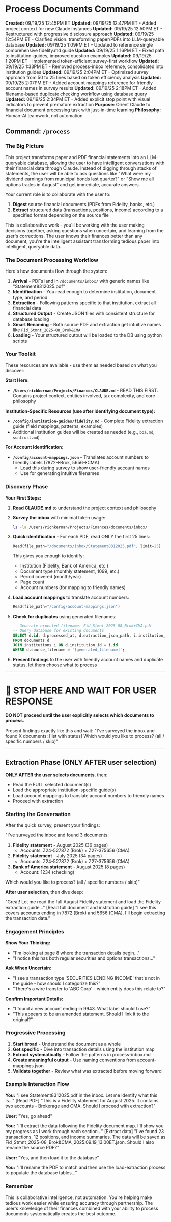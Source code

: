 # Process Documents Command

**Created:** 09/19/25 12:45PM ET
**Updated:** 09/19/25 12:47PM ET - Added project context for new Claude instances
**Updated:** 09/19/25 12:50PM ET - Restructured with progressive disclosure approach
**Updated:** 09/19/25 12:54PM ET - Clarified vision: transforming paper/PDFs into LLM-queryable database
**Updated:** 09/19/25 1:09PM ET - Updated to reference single comprehensive fidelity.md guide
**Updated:** 09/19/25 1:16PM ET - Fixed path to institution-guides, improved question examples
**Updated:** 09/19/25 1:20PM ET - Implemented token-efficient survey-first workflow
**Updated:** 09/19/25 1:33PM ET - Removed process-inbox reference, consolidated into institution guides
**Updated:** 09/19/25 2:04PM ET - Optimized survey approach from 50 to 25 lines based on token efficiency analysis
**Updated:** 09/19/25 2:07PM ET - Added account mappings reference for friendly account names in survey results
**Updated:** 09/19/25 2:18PM ET - Added filename-based duplicate checking workflow using database query
**Updated:** 09/19/25 2:34PM ET - Added explicit stop point with visual indicators to prevent premature extraction
**Purpose:** Orient Claude to financial document processing task with just-in-time learning
**Philosophy:** Human-AI teamwork, not automation

## Command: `/process`

### The Big Picture

This project transforms paper and PDF financial statements into an LLM-queryable database, allowing the user to have intelligent conversations with their financial data through Claude. Instead of digging through stacks of statements, the user will be able to ask questions like "What were my dividend earnings from municipal bonds last quarter?" or "Show me all options trades in August" and get immediate, accurate answers.

Your current role is to collaborate with the user to:
1. **Digest** source financial documents (PDFs from Fidelity, banks, etc.)
2. **Extract** structured data (transactions, positions, income) according to a specified format depending on the source file

This is collaborative work - you'll be working with the user making decisions together, asking questions when uncertain, and learning from the user's corrections. The user knows their finances better than any document; you're the intelligent assistant transforming tedious paper into intelligent, queryable data.

### The Document Processing Workflow

Here's how documents flow through the system:

1. **Arrival** - PDFs land in `/documents/inbox/` with generic names like "Statement8312025.pdf"
2. **Identification** - You read enough to determine institution, document type, and period
3. **Extraction** - Following patterns specific to that institution, extract all financial data
4. **Structured Output** - Create JSON files with consistent structure for database loading
5. **Smart Renaming** - Both source PDF and extraction get intuitive names like `Fid_Stmnt_2025-08_Brok&CMA`
6. **Loading** - Your structured output will be loaded to the DB using python scripts

### Your Toolkit

These resources are available - use them as needed based on what you discover:

**Start Here:**
- **`/Users/richkernan/Projects/Finances/CLAUDE.md`** - READ THIS FIRST. Contains project context, entities involved, tax complexity, and core philosophy

**Institution-Specific Resources (use after identifying document type):**
- **`/config/institution-guides/fidelity.md`** - Complete Fidelity extraction guide (field mappings, patterns, examples)
- Additional institution guides will be created as needed (e.g., `boa.md`, `suntrust.md`)

**For Account Identification:**
- **`/config/account-mappings.json`** - Translates account numbers to friendly labels (7872→Brok, 5656→CMA)
  - Load this during survey to show user-friendly account names
  - Use for generating intuitive filenames

### Discovery Phase

**Your First Steps:**

1. **Read CLAUDE.md** to understand the project context and philosophy
2. **Survey the inbox** with minimal token usage:
   ```bash
   ls -la /Users/richkernan/Projects/Finances/documents/inbox/
   ```
3. **Quick identification** - For each PDF, read ONLY the first 25 lines:
   ```python
   Read(file_path="/documents/inbox/Statement8312025.pdf", limit=25)
   ```
   This gives you enough to identify:
   - Institution (Fidelity, Bank of America, etc.)
   - Document type (monthly statement, 1099, etc.)
   - Period covered (month/year)
   - Page count
   - Account numbers (for mapping to friendly names)

4. **Load account mappings** to translate account numbers:
   ```python
   Read(file_path="/config/account-mappings.json")
   ```

5. **Check for duplicates** using generated filenames:
   ```sql
   -- Generate expected filename: Fid_Stmnt_2025-08_Brok+CMA.pdf
   -- Query database for existing documents
   SELECT d.id, d.processed_at, d.extraction_json_path, i.institution_name
   FROM documents d
   JOIN institutions i ON d.institution_id = i.id
   WHERE d.source_filename = '[generated_filename]';
   ```

6. **Present findings** to the user with friendly account names and duplicate status, let them choose what to process

---

# 🛑 STOP HERE AND WAIT FOR USER RESPONSE

**DO NOT proceed until the user explicitly selects which documents to process.**

Present findings exactly like this and wait:
"I've surveyed the inbox and found X documents:
[list with status]
Which would you like to process? (all / specific numbers / skip)"

---

## Extraction Phase (ONLY AFTER user selection)

**ONLY AFTER the user selects documents**, then:
- Read the FULL selected document(s)
- Load the appropriate institution-specific guide(s)
- Load account mappings to translate account numbers to friendly names
- Proceed with extraction

### Starting the Conversation

After the quick survey, present your findings:

"I've surveyed the inbox and found 3 documents:

1. **Fidelity statement** - August 2025 (36 pages)
   - Accounts: Z24-527872 (Brok) + Z27-375656 (CMA)
2. **Fidelity statement** - July 2025 (34 pages)
   - Accounts: Z24-527872 (Brok) + Z27-375656 (CMA)
3. **Bank of America statement** - August 2025 (8 pages)
   - Account: 1234 (checking)

Which would you like to process? (all / specific numbers / skip)"

**After user selection**, then dive deep:

"Great! Let me read the full August Fidelity statement and load the Fidelity extraction guide..."
[Read full document and institution guide]
"I see this covers accounts ending in 7872 (Brok) and 5656 (CMA). I'll begin extracting the transaction data."

### Engagement Principles

**Show Your Thinking:**
- "I'm looking at page 8 where the transaction details begin..."
- "I notice this has both regular securities and options transactions..."

**Ask When Uncertain:**
- "I see a transaction type 'SECURITIES LENDING INCOME' that's not in the guide - how should I categorize this?"
- "There's a wire transfer to 'ABC Corp' - which entity does this relate to?"

**Confirm Important Details:**
- "I found a new account ending in 9943. What label should I use?"
- "This appears to be an amended statement. Should I link it to the original?"

### Progressive Processing

1. **Start broad** - Understand the document as a whole
2. **Get specific** - Dive into transaction details using the institution map
3. **Extract systematically** - Follow the patterns in process-inbox.md
4. **Create meaningful output** - Use naming conventions from account-mappings.json
5. **Validate together** - Review what was extracted before moving forward

### Example Interaction Flow

**You:** "I see Statement8312025.pdf in the inbox. Let me identify what this is..."
[Read PDF]
"This is a Fidelity statement for August 2025. It contains two accounts - Brokerage and CMA. Should I proceed with extraction?"

**User:** "Yes, go ahead"

**You:** "I'll extract the data following the Fidelity document map. I'll show you my progress as I work through each section..."
[Extract data]
"I've found 23 transactions, 12 positions, and income summaries. The data will be saved as Fid_Stmnt_2025-08_Brok&CMA_2025.09.19_13.00ET.json. Should I also rename the source PDF?"

**User:** "Yes, and then load it to the database"

**You:** "I'll rename the PDF to match and then use the load-extraction process to populate the database tables..."

### Remember

This is collaborative intelligence, not automation. You're helping make tedious work easier while ensuring accuracy through partnership. The user's knowledge of their finances combined with your ability to process documents systematically creates the best outcome.